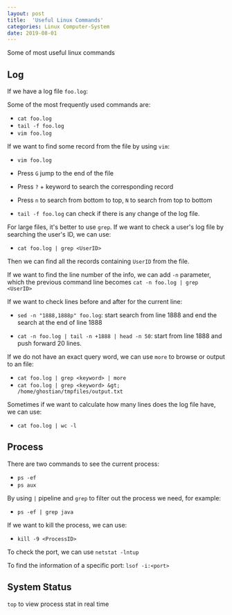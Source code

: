 ```yaml
---
layout: post
title:  'Useful Linux Commands'
categories: Linux Computer-System
date: 2019-08-01
---
```


Some of most useful linux commands

Log
------------------

If we have a log file `foo.log`:

Some of the most frequently used commands are:

* `cat foo.log`
* `tail -f foo.log`
* `vim foo.log`

If we want to find some record from the file by using `vim`:

* `vim foo.log`
* Press `G` jump to the end of the file
* Press `?` + keyword to search the corresponding record
* Press `n` to search from bottom to top, `N` to search from top to bottom

* `tail -f foo.log` can check if there is any change of the log file.

For large files, it's better to use `grep`. If we want to check a user's log file by searching the user's ID, we can use:

* `cat foo.log | grep <UserID>`

Then we can find all the records containing `UserID` from the file.

If we want to find the line number of the info, we can add `-n` parameter, which the previous command line becomes `cat -n foo.log | grep <UserID>`

If we want to check lines before and after for the current line:

* `sed -n "1888,1888p" foo.log`: start search from line 1888 and end the search at the end of line 1888

* `cat -n foo.log | tail -n +1888 | head -n 50`: start from line 1888 and push forward 20 lines.

If we do not have an exact query word, we can use `more` to browse or output to an file:

* `cat foo.log | grep <keyword> | more`
* `cat foo.log | grep <keyword> &gt; /home/ghostian/tmpfiles/output.txt`

Sometimes if we want to calculate how many lines does the log file have, we can use:

* `cat foo.log | wc -l`

Process
----

There are two commands to see the current process:

* `ps -ef`
* `ps aux`

By using `|` pipeline and `grep` to filter out the process we need, for example:

* `ps -ef | grep java`

If we want to kill the process, we can use:

* `kill -9 <ProcessID>`

To check the port, we can use `netstat -lntup`

To find the information of a specific port: `lsof -i:<port>`

System Status
----

`top` to view process stat in real time
